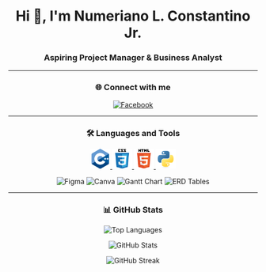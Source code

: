 <h1 align="center">Hi 👋, I'm Numeriano L. Constantino Jr.</h1>
<h3 align="center">Aspiring Project Manager & Business Analyst</h3>

---

<h3 align="center">🌐 Connect with me</h3>
<p align="center">
  <a href="https://www.facebook.com/numer.lubrinoconstantino" target="_blank">
    <img src="https://raw.githubusercontent.com/rahuldkjain/github-profile-readme-generator/master/src/images/icons/Social/facebook.svg" alt="Facebook" height="30" width="40"/>
  </a>
</p>

---

<h3 align="center">🛠 Languages and Tools</h3>
<p align="center">
  <!-- Coding -->
  <a href="https://www.w3schools.com/cpp/" target="_blank" rel="noreferrer">
    <img src="https://raw.githubusercontent.com/devicons/devicon/master/icons/cplusplus/cplusplus-original.svg" alt="C++" width="40" height="40"/>
  </a>
  <a href="https://www.w3schools.com/css/" target="_blank" rel="noreferrer">
    <img src="https://raw.githubusercontent.com/devicons/devicon/master/icons/css3/css3-original-wordmark.svg" alt="CSS3" width="40" height="40"/>
  </a>
  <a href="https://www.w3.org/html/" target="_blank" rel="noreferrer">
    <img src="https://raw.githubusercontent.com/devicons/devicon/master/icons/html5/html5-original-wordmark.svg" alt="HTML5" width="40" height="40"/>
  </a>
  <a href="https://www.python.org" target="_blank" rel="noreferrer">
    <img src="https://raw.githubusercontent.com/devicons/devicon/master/icons/python/python-original.svg" alt="Python" width="40" height="40"/>
  </a>
</p>

<p align="center">
  <!-- Project Management & Design -->
  <img src="https://cdn.jsdelivr.net/gh/devicons/devicon/icons/figma/figma-original.svg" alt="Figma" width="40" height="40"/>
  <img src="https://upload.wikimedia.org/wikipedia/commons/0/08/Canva_icon_2021.svg" alt="Canva" width="40" height="40"/>
  <img src="https://cdn-icons-png.flaticon.com/512/2965/2965358.png" alt="Gantt Chart" width="40" height="40"/>
  <img src="https://cdn-icons-png.flaticon.com/512/4052/4052984.png" alt="ERD Tables" width="40" height="40"/>
</p>

---

<h3 align="center">📊 GitHub Stats</h3>
<p align="center">
  <img src="https://github-readme-stats.vercel.app/api/top-langs?username=numerconstantino07&show_icons=true&locale=en&layout=compact" alt="Top Languages"/>
</p>

<p align="center">
  <img src="https://github-readme-stats.vercel.app/api?username=numerconstantino07&show_icons=true&locale=en" alt="GitHub Stats"/>
</p>

<p align="center">
  <img src="https://github-readme-streak-stats.herokuapp.com/?user=numerconstantino07&" alt="GitHub Streak"/>
</p>
